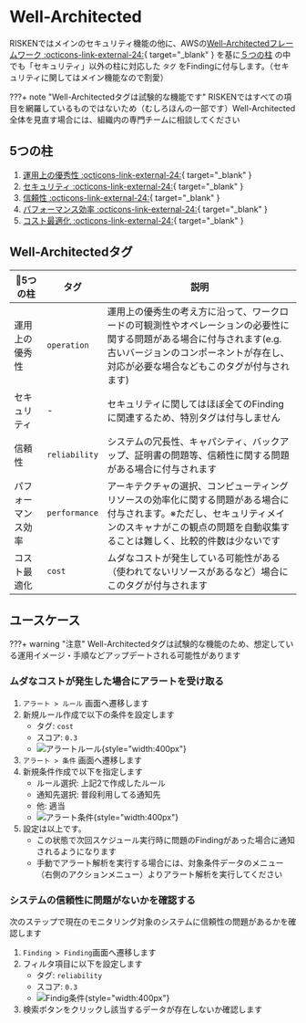 # Well-Architected

RISKENではメインのセキュリティ機能の他に、AWSの[Well-Architectedフレームワーク :octicons-link-external-24:](https://aws.amazon.com/jp/architecture/well-architected){ target="_blank" } を基に[５つの柱](/risken/well_architected/#5) の中でも「セキュリティ」以外の柱に対応した `タグ` をFindingに付与します。（セキュリティに関してはメイン機能なので割愛）

???+ note "Well-Architectedタグは試験的な機能です"
    RISKENではすべての項目を網羅しているものではないため（むしろほんの一部です）Well-Architected全体を見直す場合には、組織内の専門チームに相談してください


## 5つの柱

1. [運用上の優秀性 :octicons-link-external-24:](https://wa.aws.amazon.com/wat.pillar.operationalExcellence.en.html){ target="_blank" }
2. [セキュリティ :octicons-link-external-24:](https://wa.aws.amazon.com/wat.pillar.security.en.html){ target="_blank" }
3. [信頼性 :octicons-link-external-24:](https://wa.aws.amazon.com/wat.pillar.reliability.en.html){ target="_blank" }
4. [パフォーマンス効率 :octicons-link-external-24:](https://wa.aws.amazon.com/wat.pillar.performance.en.html){ target="_blank" }
5. [コスト最適化 :octicons-link-external-24:](https://wa.aws.amazon.com/wat.pillar.costOptimization.en.html){ target="_blank" }


## Well-Architectedタグ

| 5つの柱          | タグ          | 説明                                                       |
| --------------- | ------------- | --------------------------------------------------------- |
| 運用上の優秀性    | `operation`   | 運用上の優秀生の考え方に沿って、ワークロードの可観測性やオペレーションの必要性に関する問題がある場合に付与されます(e.g. 古いバージョンのコンポーネントが存在し、対応が必要な場合などもこのタグが付与されます) |
| セキュリティ      | -             | セキュリティに関してはほぼ全てのFindingに関連するため、特別タグは付与しません |
| 信頼性           | `reliability` | システムの冗長性、キャパシティ、バックアップ、証明書の問題等、信頼性に関する問題がある場合に付与されます |
| パフォーマンス効率 | `performance` | アーキテクチャの選択、コンピューティングリソースの効率化に関する問題がある場合に付与されます。※ただし、セキュリティメインのスキャナがこの観点の問題を自動収集することは難しく、比較的件数は少ないです |
| コスト最適化      | `cost` | ムダなコストが発生している可能性がある（使われてないリソースがあるなど）場合にこのタグが付与されます |

## ユースケース

???+ warning "注意"
    Well-Architectedタグは試験的な機能のため、想定している運用イメージ・手順などアップデートされる可能性があります

### ムダなコストが発生した場合にアラートを受け取る

1. `アラート > ルール` 画面へ遷移します
2. 新規ルール作成で以下の条件を設定します
    - タグ: `cost`
    - スコア: `0.3`
    - ![アラートルール](/img/risken/wa_alert_rule.png){style="width:400px"}
3. `アラート > 条件` 画面へ遷移します
4. 新規条件作成で以下を指定します
    - ルール選択: 上記2で作成したルール
    - 通知先選択: 普段利用してる通知先
    - 他: 適当
    - ![アラート条件](/img/risken/wa_alert_condition.png){style="width:400px"}
5. 設定は以上です。
    - この状態で次回スケジュール実行時に問題のFindingがあった場合に通知されるようになります
    - 手動でアラート解析を実行する場合には、対象条件データのメニュー（右側のアクションメニュー）よりアラート解析を実行してください

### システムの信頼性に問題がないかを確認する

次のステップで現在のモニタリング対象のシステムに信頼性の問題があるかを確認します

1. `Finding > Finding`画面へ遷移します
2. フィルタ項目に以下を設定します
    - タグ: `reliability`
    - スコア: `0.3`
    - ![Findig条件](/img/risken/wa_finding.png){style="width:400px"}
3. 検索ボタンをクリックし該当するデータが存在しないか確認します
